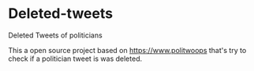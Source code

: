 # Deleted-tweets

Deleted Tweets of politicians

This a open source project based on https://www.politwoops that's try to check if a politician tweet is was deleted.
